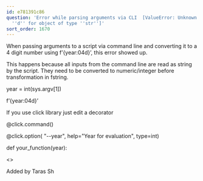 ```yaml
---
id: e781391c86
question: 'Error while parsing arguments via CLI  [ValueError: Unknown format code
  ''d'' for object of type ''str'']'
sort_order: 1670
---
```


When passing arguments to a script via command line and converting it to a 4 digit number using f’{year:04d}’, this error showed up.

This happens because all inputs from the command line are read as string by the script. They need to be converted to numeric/integer before transformation in fstring.

year = int(sys.argv[1])

f’{year:04d}’

If you use click library just edit a decorator

@click.command()

@click.option( "--year",  help="Year for evaluation",   type=int)

def  your_function(year):

<<Your code>>

Added by Taras Sh

